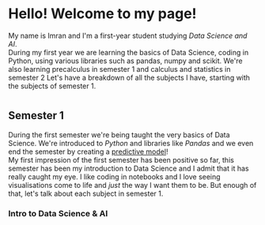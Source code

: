 # **Hello! Welcome to my page!**

My name is Imran and I'm a first-year student studying _Data Science and AI_.\
During my first year we are learning the basics of Data Science, coding in Python, using various libraries such as pandas, numpy and scikit. We're also learning precalculus in semester 1 and calculus and statistics in semester 2
Let's have a breakdown of all the subjects I have, starting with the subjects of semester 1.
#
## Semester 1
During the first semester we're being taught the very basics of Data Science. We're introduced to *Python* and libraries like *Pandas* and we even end the semester by creating a <ins>predictive model</ins>!\
My first impression of the first semester has been positive so far, this semester has been my introduction to Data Science and I admit that it has really caught my eye. I like coding in notebooks and I love seeing visualisations come to life and _just_ the way I want them to be. But enough of that, let's talk about each subject in semester 1.
### Intro to Data Science & AI
